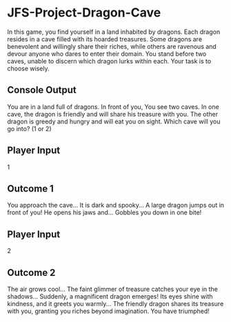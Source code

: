 # JFS-Project-Dragon-Cave
In this game, you find yourself in a land inhabited by dragons. Each dragon resides in a cave filled with its hoarded treasures. Some dragons are benevolent and willingly share their riches, while others are ravenous and devour anyone who dares to enter their domain.
You stand before two caves, unable to discern which dragon lurks within each. Your task is to choose wisely.

## Console Output
You are in a land full of dragons. In front of you,
You see two caves. In one cave, the dragon is friendly
and will share his treasure with you. The other dragon
is greedy and hungry and will eat you on sight.
Which cave will you go into? (1 or 2)

## Player Input
1

## Outcome 1
You approach the cave…
It is dark and spooky…
A large dragon jumps out in front of you!
He opens his jaws and…
Gobbles you down in one bite!

## Player Input
2

## Outcome 2
The air grows cool...
The faint glimmer of treasure catches your eye in the shadows...
Suddenly, a magnificent dragon emerges! 
Its eyes shine with kindness, and it greets you warmly...
The friendly dragon shares its treasure with you, granting you riches beyond imagination.
You have triumphed!

